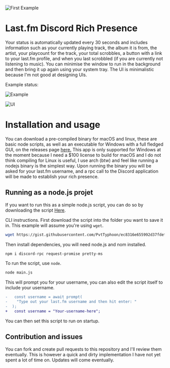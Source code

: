 ![First Example](https://i.imgur.com/L0T07FC.png)

# Last.fm Discord Rich Presence

Your status is automatically updated every 30 seconds and includes information such as your currently playing track, the album it is from, the artist, your playcount for the track, your total scrobbles, a button with a link to your last.fm profile, and when you last scrobbled (if you are currently not listening to music).
You can minimise the window to run in the background and then bring it up again using your system tray.
The UI is minimalistic because I'm not good at designing UIs.

Example status:

![Example](https://i.imgur.com/dykvrTD.gif)

![UI](https://i.imgur.com/AcEo3gp.png)

# Installation and usage

You can download a pre-compiled binary for macOS and linux, these are basic node scripts, as well as an executable for Windows with a full fledged GUI, on the releases page [here.](https://github.com/PvtTyphoon/lfm-rich-presence/releases)
This app is only supported for Windows at the moment because I need a $100 license to build for macOS and I do not think compiling for Linux is useful, I use arch (btw) and feel like running a nodejs binary is the simplest way.
Upon running the binary you will be asked for your last.fm username, and a rpc call to the Discord application will be made to establish your rich presence.

## Running as a node.js projet

If you want to run this as a simple node.js script, you can do so by downloading the script [Here](https://gist.githubusercontent.com/PvtTyphoon/ec8316e655992d37fdef1479803fb01e/raw/c248aff479e3da7139335c56c6f9c4fd97f029b7/main.js).

CLI instructions.
First download the script into the folder you want to save it in. This example will assume you're using `wget`.

```bash
wget https://gist.githubusercontent.com/PvtTyphoon/ec8316e655992d37fdef1479803fb01e/raw/c248aff479e3da7139335c56c6f9c4fd97f029b7/main.js
```

Then install dependencies, you will need node.js and nom installed.

```bash
npm i discord-rpc request-promise pretty-ms
```

To run the script, use `node`.

```bash
node main.js
```

This will prompt you for your username, you can also edit the script itself to include your username.

```diff
-   const username = await prompt(
-    "Type out your last.fm username and then hit enter: "
-  );
+   const username = "Your-username-here";
```

You can then set this script to run on startup.

## Contribution and issues

You can fork and create pull requests to this repository and I'll review them eventually. This is however a quick and dirty implementation I have not yet spent a lot of time on. Updates will come eventually.

